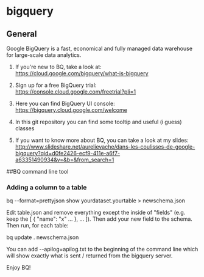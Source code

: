 # bigquery

## General

Google BigQuery is a fast, economical and fully managed data warehouse for large-scale data analytics.

1. If you're new to BQ, take a look at: https://cloud.google.com/bigquery/what-is-bigquery

2. Sign up for a free BigQuery trial: https://console.cloud.google.com/freetrial?pli=1

3. Here you can find BigQuery UI console: https://bigquery.cloud.google.com/welcome

4. In this git repository you can find some tooltip and useful (i guess) classes

5. If you want to know more about BQ, you can take a look at my slides: http://www.slideshare.net/aurelievache/dans-les-coulisses-de-google-bigquery?qid=d0fe2426-ecf9-411e-a6f7-a63351490934&v=&b=&from_search=1

##BQ command line tool

### Adding a column to a table

bq --format=prettyjson show yourdataset.yourtable > newschema.json

Edit table.json and remove everything except the inside of "fields" (e.g. keep the [ { "name": "x" ... }, ... ]). Then add your new field to the schema. Then run, for each table: 

bq update <dataset>.<tablename> newschema.json

You can add --apilog=apilog.txt to the beginning of the command line which will show exactly what is sent / returned from the bigquery server.

Enjoy BQ!
